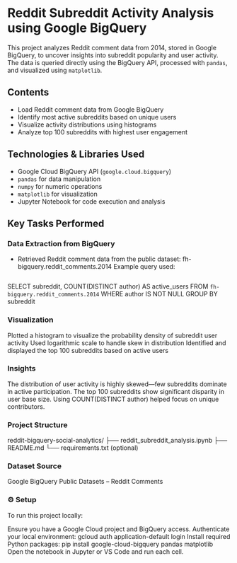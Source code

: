 # Reddit Subreddit Activity Analysis using Google BigQuery

This project analyzes Reddit comment data from 2014, stored in Google BigQuery, to uncover insights into subreddit popularity and user activity. The data is queried directly using the BigQuery API, processed with `pandas`, and visualized using `matplotlib`.

## Contents

- Load Reddit comment data from Google BigQuery
- Identify most active subreddits based on unique users
- Visualize activity distributions using histograms
- Analyze top 100 subreddits with highest user engagement

##  Technologies & Libraries Used

- Google Cloud BigQuery API (`google.cloud.bigquery`)
- `pandas` for data manipulation
- `numpy` for numeric operations
- `matplotlib` for visualization
- Jupyter Notebook for code execution and analysis

## Key Tasks Performed

###  Data Extraction from BigQuery

- Retrieved Reddit comment data from the public dataset: fh-bigquery.reddit_comments.2014
   Example query used:
  ```sql
SELECT subreddit, COUNT(DISTINCT author) AS active_users
FROM `fh-bigquery.reddit_comments.2014`
WHERE author IS NOT NULL
GROUP BY subreddit


### Visualization
Plotted a histogram to visualize the probability density of subreddit user activity
Used logarithmic scale to handle skew in distribution
Identified and displayed the top 100 subreddits based on active users

### Insights

The distribution of user activity is highly skewed—few subreddits dominate in active participation.
The top 100 subreddits show significant disparity in user base size.
Using COUNT(DISTINCT author) helped focus on unique contributors.

 
### Project Structure

reddit-bigquery-social-analytics/
├── reddit_subreddit_analysis.ipynb
├── README.md
└── requirements.txt (optional)

### Dataset Source

Google BigQuery Public Datasets – Reddit Comments


### ⚙️ Setup

To run this project locally:

Ensure you have a Google Cloud project and BigQuery access.
Authenticate your local environment:
gcloud auth application-default login
Install required Python packages:
pip install google-cloud-bigquery pandas matplotlib
Open the notebook in Jupyter or VS Code and run each cell.

